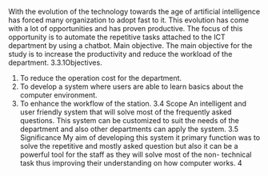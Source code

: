With the evolution of the technology towards the age of artificial intelligence has forced many organization to adopt fast to it. This evolution has come with a lot of opportunities and has proven productive.
The focus of this opportunity is to automate the repetitive tasks attached to the ICT department by using a chatbot.
Main objective.
The main objective for the study is to increase the productivity and reduce the workload of the department.
3.3.1Objectives.
1. To reduce the operation cost for the department.
2. To develop a system where users are able to learn basics about the computer environment.
3. To enhance the workflow of the station.
3.4 Scope
An intelligent and user friendly system that will solve most of the frequently asked questions. This system can be customized to suit the needs of the department and also other departments can apply the system.
3.5 Significance
My aim of developing this system it primary function was to solve the repetitive and mostly asked question but also it can be a powerful tool for the staff as they will solve most of the non- technical task thus improving their understanding on how computer works.
4
